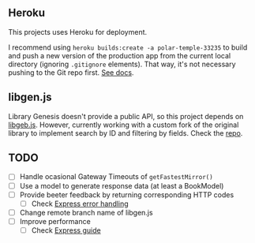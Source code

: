## Heroku

This projects uses Heroku for deployment.

I recommend using `heroku builds:create -a polar-temple-33235` to build and push a new version of the production app from the current local directory (ignoring `.gitignore` elements). That way, it's not necessary pushing to the Git repo first. [See docs](https://github.com/heroku/heroku-builds).

## libgen.js

Library Genesis doesn't provide a public API, so this project depends on [libgeb.js](https://www.npmjs.com/package/libgen#usage-searching). However, currently working with a custom fork of the original library to implement search by ID and filtering by fields. Check the [repo](https://github.com/manuelvargastapia/libgen.js/tree/filter_by_fields).

## TODO

- [ ] Handle ocasional Gateway Timeouts of `getFastestMirror()`
- [ ] Use a model to generate response data (at least a BookModel)
- [ ] Provide beeter feedback by returning corresponding HTTP codes
  - [ ] Check [Express error handling](https://www.robinwieruch.de/node-express-error-handling)
- [ ] Change remote branch name of libgen.js
- [ ] Improve performance
  - [ ] Check [Express guide](https://expressjs.com/en/advanced/best-practice-performance.html)
